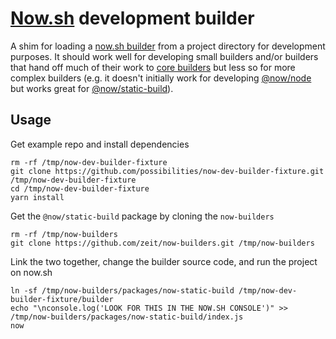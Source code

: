 # [Now.sh](https://zeit.co/docs) development builder

A shim for loading a [now.sh builder](https://zeit.co/docs/v2/deployments/builders/developer-guide) from a project directory for development purposes. It should work well for developing small builders and/or builders that hand off much of their work to [core builders](https://github.com/zeit/now-builder://github.com/zeit/now-builders) but less so for more complex builders (e.g. it doesn't initially work for developing [@now/node](https://zeit.co/docs/v2/deployments/official-builders/node-js-now-node/) but works great for [@now/static-build](https://zeit.co/docs/v2/deployments/official-builders/static-build-now-static-build/)).

## Usage

Get example repo and install dependencies

```Shell
rm -rf /tmp/now-dev-builder-fixture
git clone https://github.com/possibilities/now-dev-builder-fixture.git /tmp/now-dev-builder-fixture
cd /tmp/now-dev-builder-fixture
yarn install
```

Get the `@now/static-build` package by cloning the `now-builders`

```Shell
rm -rf /tmp/now-builders
git clone https://github.com/zeit/now-builders.git /tmp/now-builders
```

Link the two together, change the builder source code, and run the project on now.sh

```Shell
ln -sf /tmp/now-builders/packages/now-static-build /tmp/now-dev-builder-fixture/builder
echo "\nconsole.log('LOOK FOR THIS IN THE NOW.SH CONSOLE')" >> /tmp/now-builders/packages/now-static-build/index.js
now
```
